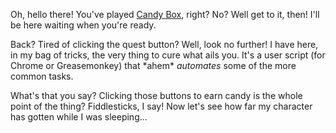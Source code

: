 Oh, hello there! You've played [Candy Box], right? No? Well get to it, then!
I'll be here waiting when you're ready.

Back? Tired of clicking the quest button? Well, look no further! I have
here, in my bag of tricks, the very thing to cure what ails you. It's a
user script (for Chrome or Greasemonkey) that \*ahem\* *automates* some
of the more common tasks.

What's that you say? Clicking those buttons to earn candy is the whole
point of the thing? Fiddlesticks, I say! Now let's see how far my
character has gotten while I was sleeping...

[Candy Box]: http://candies.aniwey.net/

